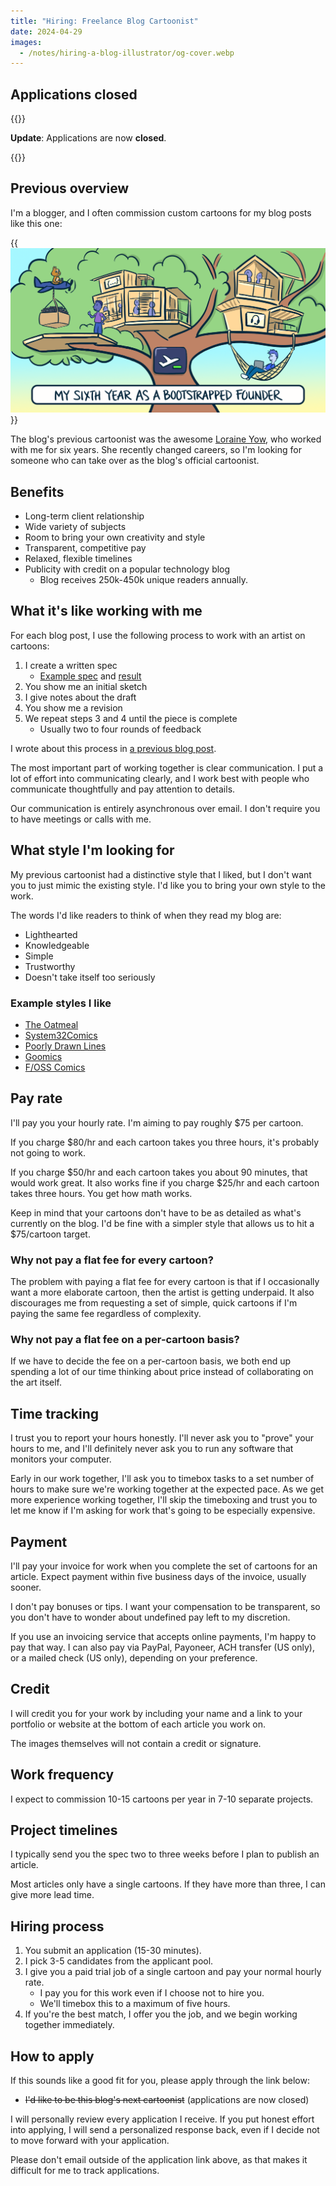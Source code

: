 ```yaml
---
title: "Hiring: Freelance Blog Cartoonist"
date: 2024-04-29
images:
  - /notes/hiring-a-blog-illustrator/og-cover.webp
---
```


## Applications closed

{{<notice type="warning">}}

**Update**: Applications are now **closed**.

{{</notice>}}

## Previous overview

I'm a blogger, and I often commission custom cartoons for my blog posts like this one:

{{<img src="year-6-cover.webp" max-width="700px" caption="An example of a cartoon I commissioned for the blog, part of my [year-in-review series](/tags/annual-review/)">}}

The blog's previous cartoonist was the awesome [Loraine Yow](https://www.loraineyow.com/), who worked with me for six years. She recently changed careers, so I'm looking for someone who can take over as the blog's official cartoonist.

## Benefits

- Long-term client relationship
- Wide variety of subjects
- Room to bring your own creativity and style
- Transparent, competitive pay
- Relaxed, flexible timelines
- Publicity with credit on a popular technology blog
  - Blog receives 250k-450k unique readers annually.

## What it's like working with me

For each blog post, I use the following process to work with an artist on cartoons:

1. I create a written spec
   - [Example spec](code-review-love-illustration.pdf) and [result](/code-review-love/)
1. You show me an initial sketch
1. I give notes about the draft
1. You show me a revision
1. We repeat steps 3 and 4 until the piece is complete
   - Usually two to four rounds of feedback

I wrote about this process in [a previous blog post](/how-to-hire-a-cartoonist/#the-process-end-to-end).

The most important part of working together is clear communication. I put a lot of effort into communicating clearly, and I work best with people who communicate thoughtfully and pay attention to details.

Our communication is entirely asynchronous over email. I don't require you to have meetings or calls with me.

## What style I'm looking for

My previous cartoonist had a distinctive style that I liked, but I don't want you to just mimic the existing style. I'd like you to bring your own style to the work.

The words I'd like readers to think of when they read my blog are:

- Lighthearted
- Knowledgeable
- Simple
- Trustworthy
- Doesn't take itself too seriously

### Example styles I like

- [The Oatmeal](https://theoatmeal.com/comics/pens_as_printers)
- [System32Comics](https://www.webtoons.com/en/canvas/system32comics/computers-are-amazing-at-reading/viewer?title_no=235074&episode_no=110)
- [Poorly Drawn Lines](https://poorlydrawnlines.com/comic/been-reading/)
- [Goomics](https://goomics.net/239/)
- [F/OSS Comics](https://fosscomics.com/8.%20The%20Origins%20of%20Unix%20and%20the%20C%20Language/)

## Pay rate

I'll pay you your hourly rate. I'm aiming to pay roughly $75 per cartoon.

If you charge $80/hr and each cartoon takes you three hours, it's probably not going to work.

If you charge $50/hr and each cartoon takes you about 90 minutes, that would work great. It also works fine if you charge $25/hr and each cartoon takes three hours. You get how math works.

Keep in mind that your cartoons don't have to be as detailed as what's currently on the blog. I'd be fine with a simpler style that allows us to hit a $75/cartoon target.

### Why not pay a flat fee for every cartoon?

The problem with paying a flat fee for every cartoon is that if I occasionally want a more elaborate cartoon, then the artist is getting underpaid. It also discourages me from requesting a set of simple, quick cartoons if I'm paying the same fee regardless of complexity.

### Why not pay a flat fee on a per-cartoon basis?

If we have to decide the fee on a per-cartoon basis, we both end up spending a lot of our time thinking about price instead of collaborating on the art itself.

## Time tracking

I trust you to report your hours honestly. I'll never ask you to "prove" your hours to me, and I'll definitely never ask you to run any software that monitors your computer.

Early in our work together, I'll ask you to timebox tasks to a set number of hours to make sure we're working together at the expected pace. As we get more experience working together, I'll skip the timeboxing and trust you to let me know if I'm asking for work that's going to be especially expensive.

## Payment

I'll pay your invoice for work when you complete the set of cartoons for an article. Expect payment within five business days of the invoice, usually sooner.

I don't pay bonuses or tips. I want your compensation to be transparent, so you don't have to wonder about undefined pay left to my discretion.

If you use an invoicing service that accepts online payments, I'm happy to pay that way. I can also pay via PayPal, Payoneer, ACH transfer (US only), or a mailed check (US only), depending on your preference.

## Credit

I will credit you for your work by including your name and a link to your portfolio or website at the bottom of each article you work on.

The images themselves will not contain a credit or signature.

## Work frequency

I expect to commission 10-15 cartoons per year in 7-10 separate projects.

## Project timelines

I typically send you the spec two to three weeks before I plan to publish an article.

Most articles only have a single cartoons. If they have more than three, I can give more lead time.

## Hiring process

1. You submit an application (15-30 minutes).
1. I pick 3-5 candidates from the applicant pool.
1. I give you a paid trial job of a single cartoon and pay your normal hourly rate.
   - I pay you for this work even if I choose not to hire you.
   - We'll timebox this to a maximum of five hours.
1. If you're the best match, I offer you the job, and we begin working together immediately.

## How to apply

If this sounds like a good fit for you, please apply through the link below:

- ~~I'd like to be this blog's next cartoonist~~ (applications are now closed)

I will personally review every application I receive. If you put honest effort into applying, I will send a personalized response back, even if I decide not to move forward with your application.

Please don't email outside of the application link above, as that makes it difficult for me to track applications.
